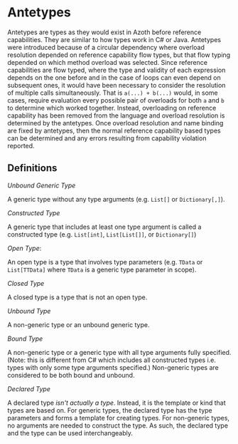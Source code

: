 # Antetypes

Antetypes are types as they would exist in Azoth before reference capabilities. They are similar to
how types work in C# or Java. Antetypes were introduced because of a circular dependency where
overload resolution depended on reference capability flow types, but that flow typing depended on
which method overload was selected. Since reference capabilities are flow typed, where the type and
validity of each expression depends on the one before and in the case of loops can even depend on
subsequent ones, it would have been necessary to consider the resolution of multiple calls
simultaneously. That is `a(...) + b(...)` would, in some cases, require evaluation every possible
pair of overloads for both `a` and `b` to determine which worked together. Instead, overloading on
reference capability has been removed from the language and overload resolution is determined by the
antetypes. Once overload resolution and name binding are fixed by antetypes, then the normal
reference capability based types can be determined and any errors resulting from capability
violation reported.

## Definitions

*Unbound Generic Type*

A generic type without any type arguments (e.g. `List[]` or `Dictionary[,]`).

*Constructed Type*

A generic type that includes at least one type argument is called a constructed type (e.g.
`List[int]`, `List[List[]]`, or `Dictionary[]`)

*Open Type*:

An open type is a type that involves type parameters (e.g. `TData` or `List[TTData]` where `TData`
is a generic type parameter in scope).

*Closed Type*

A closed type is a type that is not an open type.

*Unbound Type*

A non-generic type or an unbound generic type.

*Bound Type*

A non-generic type or a generic type with all type arguments fully specified. (Note: this is
different from C# which includes all constructed types i.e. types with only some type arguments
specified.) Non-generic types are considered to be both bound and unbound.

*Declared Type*

A declared type *isn't actually a type*. Instead, it is the template or kind that types are based
on. For generic types, the declared type has the type parameters and forms a template for creating
types. For non-generic types, no arguments are needed to construct the type. As such, the declared
type and the type can be used interchangeably.
